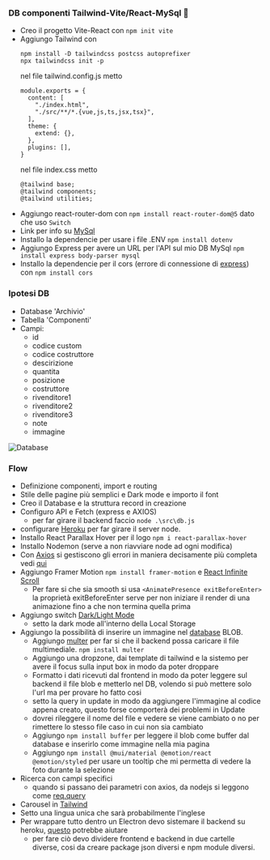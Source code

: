 ### DB componenti Tailwind-Vite/React-MySql 🧁

- Creo il progetto Vite-React con `npm init vite`
- Aggiungo Tailwind con
  ```
  npm install -D tailwindcss postcss autoprefixer
  npx tailwindcss init -p
  ```
  nel file tailwind.config.js metto
  ```
  module.exports = {
    content: [
      "./index.html",
      "./src/**/*.{vue,js,ts,jsx,tsx}",
    ],
    theme: {
      extend: {},
    },
    plugins: [],
  }
  ```
  nel file index.css metto
  ```
  @tailwind base;
  @tailwind components;
  @tailwind utilities;
  ```
- Aggiungo react-router-dom con `npm install react-router-dom@5` dato che uso `Switch`
- Link per info su [MySql](https://www.youtube.com/watch?v=XxZwe9HB5ow&list=PLCakfctNSHkFDTFczqhXNv-nYMHvLMT1H&index=2)
- Installo la dependencie per usare i file .ENV `npm install dotenv`
- Aggiungo Express per avere un URL per l'API sul mio DB MySql `npm install express body-parser mysql`
- Installo la dependencie per il cors (errore di connessione di [express](https://expressjs.com/en/resources/middleware/cors.html#:~:text=CORS%20is%20a%20node.,enable%20CORS%20with%20various%20options.)) con `npm install cors`

### Ipotesi DB
- Database 'Archivio'
- Tabella 'Componenti'
- Campi:
  - id
  - codice custom
  - codice costruttore
  - descirizione
  - quantita
  - posizione
  - costruttore
  - rivenditore1
  - rivenditore2
  - rivenditore3
  - note
  - immagine

![Database](https://i.ibb.co/4RD3nmq/Cattura.png)

### Flow
- Definizione componenti, import e routing
- Stile delle pagine più semplici e Dark mode e importo il font
- Creo il Database e la struttura record in creazione
- Configuro API e Fetch (express e AXIOS)
  - per far girare il backend faccio `node .\src\db.js`
- configurare [Heroku](https://id.heroku.com/login) per far girare il server node.
- Installo React Parallax Hover per il logo `npm i react-parallax-hover`
- Installo Nodemon (serve a non riavviare node ad ogni modifica)
- Con [Axios](https://www.npmjs.com/package/axios) si gestiscono gli errori in maniera decisamente più completa vedi [qui](https://www.youtube.com/watch?v=6tEu9Hz7zcU)
- Aggiungo Framer Motion `npm install framer-motion` e [React Infinite Scroll](https://www.npmjs.com/package/react-infinite-scroller)
  - Per fare si che sia smooth si usa `<AnimatePresence exitBeforeEnter>` la proprietà exitBeforeEnter serve per non iniziare il render di una animazione fino a che non termina quella prima
- Aggiungo switch [Dark/Light Mode](https://www.youtube.com/watch?v=2IfTD-muRF4&t=291s)
  - setto la dark mode all'interno della Local Storage
- Aggiungo la possibilità di inserire un immagine nel [database](https://www.tutsmake.com/upload-image-in-mysql-db-using-node-js-express-multer/) BLOB.
  - Aggiungo [multer](https://www.youtube.com/watch?v=wIOpe8S2Mk8) per far si che il backend possa caricare il file multimediale. `npm install multer`
  - Aggiungo una dropzone, dai template di tailwind e la sistemo per avere il focus sulla input box in modo da poter droppare
  - Formatto i dati ricevuti dal frontend in modo da poter leggere sul backend il file blob e metterlo nel DB, volendo si può mettere solo l'url ma per provare ho fatto cosi
  - setto la query in update in modo da aggiungere l'immagine al codice appena creato, questo forse comporterà dei problemi in Update
  - dovrei rileggere il nome del file e vedere se viene cambiato o no per rimettere lo stesso file caso in cui non sia cambiato
  - Aggiungo `npm install buffer` per leggere il blob come buffer dal database e inserirlo come immagine nella mia pagina
  - Aggiungo `npm install @mui/material @emotion/react @emotion/styled` per usare un tooltip che mi permetta di vedere la foto durante la selezione
- Ricerca con campi specifici
  - quando si passano dei parametri con axios, da nodejs si leggono come [req.query](https://www.youtube.com/watch?v=zrVjqvavS5U)
- Carousel in [Tailwind](https://www.youtube.com/watch?v=ho93e0IhdTA)
- Setto una lingua unica che sarà probabilmente l'inglese
- Per wrappare tutto dentro un Electron devo sistemare il backend su heroku, [questo](https://www.youtube.com/watch?v=lwOsI8LtVEQ) potrebbe aiutare
  - per fare ciò devo dividere frontend e backend in due cartelle diverse, cosi da creare package json diversi e npm module diversi.